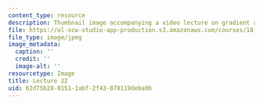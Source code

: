 ```yaml
---
content_type: resource
description: Thumbnail image accompanying a video lecture on gradient and divergence.
file: https://ol-ocw-studio-app-production.s3.amazonaws.com/courses/18-085-computational-science-and-engineering-i-fall-2008/62d75b2801511abf2f43870119deba0b_22.jpg
file_type: image/jpeg
image_metadata:
  caption: ''
  credit: ''
  image-alt: ''
resourcetype: Image
title: Lecture 22
uid: 62d75b28-0151-1abf-2f43-870119deba0b
---
```

